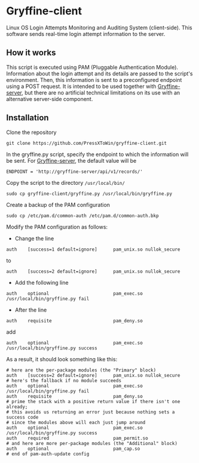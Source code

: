 # Gryffine-client

Linux OS Login Attempts Monitoring and Auditing System (client-side). This software sends real-time login attempt information to the server.

## How it works

This script is executed using PAM (Pluggable Authentication Module). Information about the login attempt and its details are passed to the script's environment. Then, this information is sent to a preconfigured endpoint using a POST request. It is intended to be used together with [Gryffine-server](https://github.com/PressXToWin/gryffine-server), but there are no artificial technical limitations on its use with an alternative server-side component.

## Installation
Clone the repository

```git clone https://github.com/PressXToWin/gryffine-client.git```

In the gryffine.py script, specify the endpoint to which the information will be sent. For [Gryffine-server](https://github.com/PressXToWin/gryffine-server), the default value will be

```ENDPOINT = 'http://gryffine-server/api/v1/records/'```

Copy the script to the directory ```/usr/local/bin/```

```sudo cp gryffine-client/gryffine.py /usr/local/bin/gryffine.py```

Create a backup of the PAM configuration

```sudo cp /etc/pam.d/common-auth /etc/pam.d/common-auth.bkp```

Modify the PAM configuration as follows:
* Change the line 

```auth    [success=1 default=ignore]      pam_unix.so nullok_secure```

to

```auth    [success=2 default=ignore]      pam_unix.so nullok_secure```

* Add the following line

```auth    optional                        pam_exec.so /usr/local/bin/gryffine.py fail```

* After the line

```auth    requisite                       pam_deny.so```

add

```auth    optional                        pam_exec.so /usr/local/bin/gryffine.py success```

As a result, it should look something like this:

```
# here are the per-package modules (the "Primary" block)
auth    [success=2 default=ignore]      pam_unix.so nullok_secure
# here's the fallback if no module succeeds
auth    optional                        pam_exec.so /usr/local/bin/gryffine.py fail
auth    requisite                       pam_deny.so
# prime the stack with a positive return value if there isn't one already;
# this avoids us returning an error just because nothing sets a success code
# since the modules above will each just jump around
auth    optional                        pam_exec.so /usr/local/bin/gryffine.py success
auth    required                        pam_permit.so
# and here are more per-package modules (the "Additional" block)
auth    optional                        pam_cap.so 
# end of pam-auth-update config
```